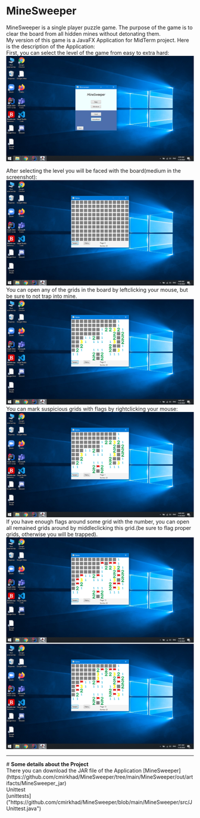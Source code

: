# MineSweeper
MineSweeper is a single player puzzle game. The purpose of the game is to clear the board from all hidden mines without detonating them.
<br>
My version of this game is a JavaFX Application for MidTerm project. 
Here is the description of the Application:
<br>
    First, you can select the level of the game from easy to extra hard:
![alt text](https://github.com/cmirkhad/MineSweeper/blob/main/screenshots/menu.png)

After selecting the level you will be faced with the board(medium in the screenshot):
![alt text](https://github.com/cmirkhad/MineSweeper/blob/main/screenshots/closed.png)
You can open any of the grids in the board by leftclicking your mouse, but be sure to not trap into mine.
![alt text](https://github.com/cmirkhad/MineSweeper/blob/main/screenshots/opened.png)
You can mark suspicious grids with flags by rightclicking your mouse:
![alt text](https://github.com/cmirkhad/MineSweeper/blob/main/screenshots/flaged.png)
If you have enough flags around some grid with the number, you can open all remained grids around by middleclicking this grid.(be sure to flag proper grids, otherwise you will be trapped).
![alt text](https://github.com/cmirkhad/MineSweeper/blob/main/screenshots/middleclick.png)
![alt text](https://github.com/cmirkhad/MineSweeper/blob/main/screenshots/openedmiddleclick.png)
<hr>
# <b>Some details about the Project</b> <br>
There you can download the JAR file of the Application
[MineSweeper](https://github.com/cmirkhad/MineSweeper/tree/main/MineSweeper/out/artifacts/MineSweeper_jar)
<br>Unittest<br>
[unittests]("https://github.com/cmirkhad/MineSweeper/blob/main/MineSweeper/src/JUnittest.java")
<br>
